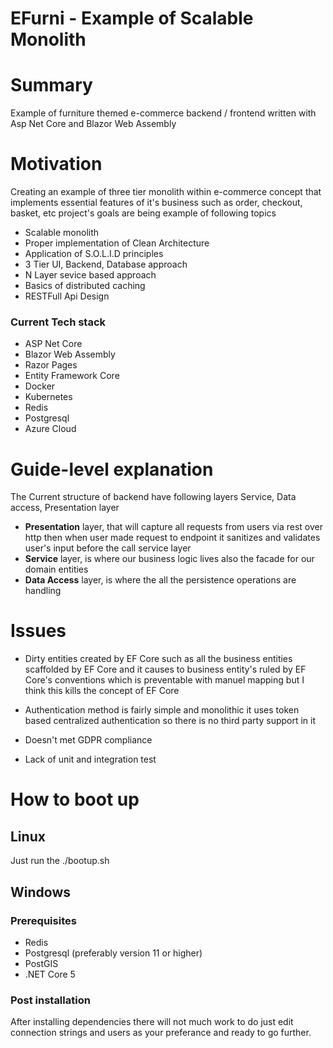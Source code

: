 # EFurni - Example of Scalable Monolith

# Summary
Example of furniture themed e-commerce backend / frontend written with Asp Net Core  and Blazor Web Assembly

# Motivation
Creating an example of three tier monolith within e-commerce concept that implements essential features of it's business such as order, checkout, basket, etc 
project's goals are being example of following topics

* Scalable monolith
* Proper implementation of Clean Architecture
* Application of S.O.L.I.D principles
* 3 Tier UI, Backend, Database approach
* N Layer sevice based approach
* Basics of distributed caching
* RESTFull Api Design


### Current Tech stack
* ASP Net Core
* Blazor Web Assembly
* Razor Pages
* Entity Framework Core
* Docker
* Kubernetes
* Redis
* Postgresql
* Azure Cloud

# Guide-level explanation
The Current structure of backend have following layers Service, Data access, Presentation layer 

* **Presentation** layer, that will capture all requests from users via rest over http then when user made request to endpoint it sanitizes and validates user's input before the call service layer
* **Service** layer, is where our business logic lives also the facade for our domain entities
* **Data Access** layer, is where the all the persistence operations are handling  

# Issues
* Dirty entities created by EF Core such as all the business entities scaffolded by EF Core and it causes to business entity's ruled by 
EF Core's conventions which is preventable with manuel mapping but I think this kills the concept of EF Core
  
* Authentication method is fairly simple and monolithic it uses token based centralized authentication so there is no third party support in it

* Doesn't met GDPR compliance 

* Lack of unit and integration test

# How to boot up

## Linux

Just run the ./bootup.sh

## Windows

### Prerequisites
* Redis
* Postgresql (preferably version 11 or higher)
* PostGIS
* .NET Core 5

### Post installation
After installing dependencies there will not much work to do just edit connection strings and users as your preferance and ready to go
further. 

